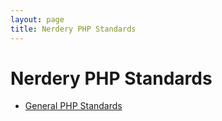 ```yaml
---
layout: page
title: Nerdery PHP Standards
---
```


# Nerdery PHP Standards

- [General PHP Standards](standards/general)
